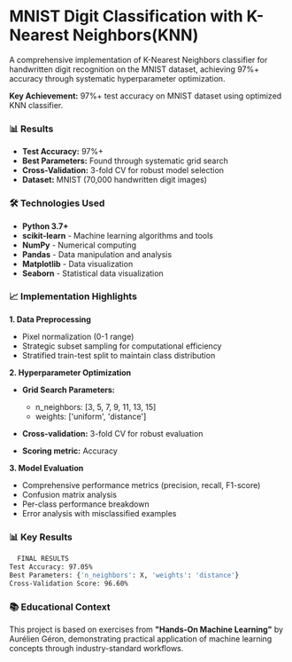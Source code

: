 # MNIST Digit Classification with K-Nearest Neighbors(KNN)

A comprehensive implementation of K-Nearest Neighbors classifier for handwritten digit recognition on the MNIST dataset, achieving 97%+ accuracy through systematic hyperparameter optimization.

**Key Achievement:** 97%+ test accuracy on MNIST dataset using optimized KNN classifier.

### 📊 Results

- **Test Accuracy:** 97%+
- **Best Parameters:** Found through systematic grid search
- **Cross-Validation:** 3-fold CV for robust model selection
- **Dataset:** MNIST (70,000 handwritten digit images)

### 🛠️ Technologies Used

- **Python 3.7+**
- **scikit-learn** - Machine learning algorithms and tools
- **NumPy** - Numerical computing
- **Pandas** - Data manipulation and analysis
- **Matplotlib** - Data visualization
- **Seaborn** - Statistical data visualization

### 📈 Implementation Highlights
**1. Data Preprocessing**

- Pixel normalization (0-1 range)
- Strategic subset sampling for computational efficiency
- Stratified train-test split to maintain class distribution

**2. Hyperparameter Optimization**

- **Grid Search Parameters:**
  - n_neighbors: [3, 5, 7, 9, 11, 13, 15]
  - weights: ['uniform', 'distance']


- **Cross-validation:** 3-fold CV for robust evaluation
- **Scoring metric:** Accuracy

**3. Model Evaluation**

- Comprehensive performance metrics (precision, recall, F1-score)
- Confusion matrix analysis
- Per-class performance breakdown
- Error analysis with misclassified examples

### 📊 Key Results

```bash
  FINAL RESULTS
Test Accuracy: 97.05% 
Best Parameters: {'n_neighbors': X, 'weights': 'distance'}
Cross-Validation Score: 96.60%
```

### 📚 Educational Context
This project is based on exercises from **"Hands-On Machine Learning"** by Aurélien Géron, demonstrating practical application of machine learning concepts through industry-standard workflows.
